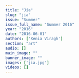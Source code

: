 ```yaml
---
title: "Jia"
slug: "jia"
issue: "Summer"
issue_full_name: "Summer 2016"
year: "2016"
date: "2016-06-01"
authors: ['Xenia Viragh']
section: "art"
audio: []
main_image: ""
banner_image: ""
images: ['jia.jpg']
videos: []
---
```

